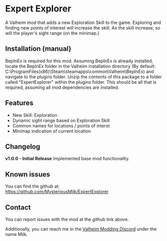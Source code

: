 ﻿# Expert Explorer
A Valheim mod that adds a new Exploration Skill to the game. Exploring and finding new points of interest will increase the skill. As the skill increase, so will the player's sight range (on the minimap.)

## Installation (manual)
BepInEx is required for this mod. Assuming BepInEx is already installed, locate the BepInEx folder in the Valheim installation directory (By default: C:\ProgramFiles(x86)\Steam\steamapps\common\Valheim\BepInEx) and navigate to the plugins folder. Unzip the contents of this package to a folder called "ExpertExplorer" within the plugins folder. This should be all that is required, assuming all mod dependencies are installed.

## Features
- New Skill: Exploration
- Dynamic sight range based on Exploration Skill
- Common names for locations / points of interst
- Minimap indication of current location

## Changelog
**v1.0.0 - Initial Release** Implemented base mod functionality.

## Known issues
You can find the github at:
<https://github.com/MysteriousMilk/ExpertExplorer>

## Contact
You can report issues with the mod at the github link above.

Additionally, you can reach me in the [Valheim Modding Discord](https://discord.com/invite/GUEBuCuAMz) under the name Milk.
